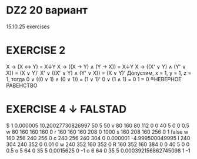 # DZ2       20 вариант 
15.10.25 exercises
# EXERCISE 2
X → (X ↔ Y) = X↓Y
X → ((X → Y) ∧ (Y → X)) = X↓Y
X → ((X' ∨ Y) ∧ (Y' ∨ X)) = (X ∨ Y)'
X' ∨ ((X' ∨ Y) ∧ (Y' ∨ X)) = (X ∨ Y)'
Допустим, x = 1, y = 1, z = 1, тогда
0 ∨ ((0 ∨ 1) ∧ (0 ∨ 1)) = (1 ∨ 1)'
0 ∨ (1 ∧ 1) = 0
1 = 0
®НЕВЕРНОЕ РАВЕНСТВO

# EXERCISE 4 ↓ FALSTAD
$ 1 0.000005 10.20027730826997 50 5 50
v 80 160 80 112 0 0 40 5 0 0 0.5
w 80 160 160 160 0
r 160 160 160 208 0 1000
s 160 208 160 256 0 1 false
w 160 256 240 256 0
c 240 256 240 304 0 0.000001 -4.999500049995
l 240 304 240 352 0 0.01 0
w 240 352 160 352 0
R 160 352 160 384 0 0 40 5 0 0 0.5
o 5 64 0 35 5 0.0015625 0 -1
o 6 64 0 35 5 0.000392156862745098 1 -1
